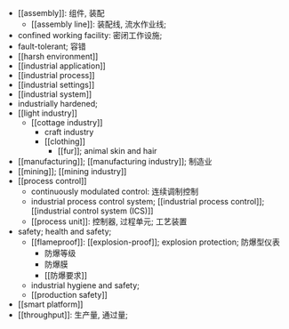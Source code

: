 - [[assembly]]: 组件, 装配
    - [[assembly line]]: 装配线, 流水作业线;
- confined working facility: 密闭工作设施;
- fault-tolerant; 容错
- [[harsh environment]]
- [[industrial application]]
- [[industrial process]]
- [[industrial settings]]
- [[industrial system]]
- industrially hardened; 
- [[light industry]]
    - [[cottage industry]]
        - craft industry
        - [[clothing]]
            - [[fur]]; animal skin and hair
- [[manufacturing]]; [[manufacturing industry]]; 制造业
- [[mining]]; [[mining industry]]
- [[process control]]
    - continuously modulated control: 连续调制控制
    - industrial process control system; [[industrial process control]]; [[industrial control system (ICS)]]
    - [[process unit]]: 控制器, 过程单元; 工艺装置
- safety; health and safety;
    - [[flameproof]]: [[explosion-proof]]; explosion protection; 防爆型仪表
        - 防爆等级
        - 防爆膜
        - [[防爆要求]]
    - industrial hygiene and safety;
    - [[production safety]]
- [[smart platform]]
- [[throughput]]: 生产量, 通过量;
